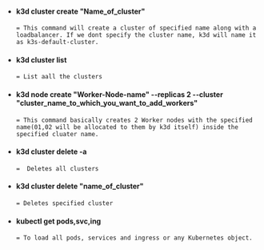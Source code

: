 - #### k3d cluster create "Name_of_cluster"

      = This command will create a cluster of specified name along with a loadbalancer. If we dont specify the cluster name, k3d will name it as k3s-default-cluster.

- #### k3d cluster list

      = List aall the clusters
      
- #### k3d node create "Worker-Node-name" --replicas 2 --cluster "cluster_name_to_which_you_want_to_add_workers"
      
      = This command basically creates 2 Worker nodes with the specified name(01,02 will be allocated to them by k3d itself) inside the  specified cluater name.
      
- #### k3d cluster delete -a 
 
      =  Deletes all clusters 
     
- #### k3d cluster delete "name_of_cluster" 

      = Deletes specified cluster 
      
- #### kubectl get pods,svc,ing
 
      = To load all pods, services and ingress or any Kubernetes object.
